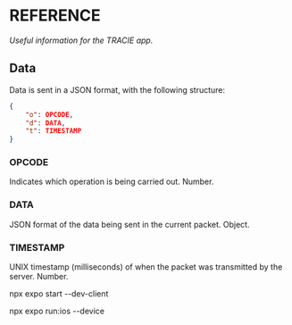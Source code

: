 # REFERENCE

*Useful information for the TRACIE app.*

## Data

Data is sent in a JSON format, with the following structure:

```json
{
    "o": OPCODE,
    "d": DATA,
    "t": TIMESTAMP
}
```

### OPCODE

Indicates which operation is being carried out. Number.

### DATA

JSON format of the data being sent in the current packet. Object.

### TIMESTAMP

UNIX timestamp (milliseconds) of when the packet was transmitted by the server. Number.



npx expo start --dev-client

npx expo run:ios --device
